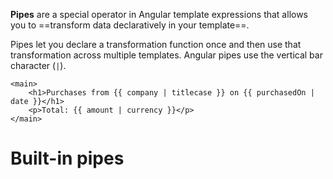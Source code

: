 **Pipes** are a special operator in Angular template expressions that allows you to ==transform data declaratively in your template==. 

Pipes let you declare a transformation function once and then use that transformation across multiple templates. Angular pipes use the vertical bar character (`|`).

```angular-html
<main>
	<h1>Purchases from {{ company | titlecase }} on {{ purchasedOn | date }}</h1>
	<p>Total: {{ amount | currency }}</p>
</main>
```


# Built-in pipes


